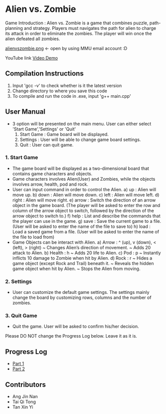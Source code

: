 # Alien vs. Zombie

Game Introduction   : 
Alien vs. Zombie is a game that combines puzzle, path-planning and strategy. Players must navigates the path for alien to charge its attack in order to eliminate the zombies. The player will win once the alien defeated all zombies. 

[alienvszombie.png](https://drive.google.com/file/d/1_B8DFHVSKUzg1RBCE_Q2ySC21yqygPKZ/view?usp=sharing) <- open by using MMU email account :D

YouTube link [Video Demo](https://youtu.be/lFmwh_RUcJQ)

## Compilation Instructions
1. Input 'gcc -v' to check whether is it the latest version 
2. Change directory to where you save this code
3. To compile and run the code in .exe, input 'g++ main.cpp'

## User Manual

- 3 option will be presented on the main menu. User can either select 'Start Game','Settings' or 'Quit' 
    1. Start Game : Game board will be displayed.
    2. Settings : User will be able to change game board settings.
    3. Quit : User can quit game.

### 1. Start Game 
- The game board will be displayed as a two-dimensional board that contains game characters and objects.
- Game characters involves Alien(User) and Zombies, while the objects involves arrow, health, pod and rock.
- User can input command in order to control the Alien.
    a) up    : Alien will move up.
    b) down  : Alien will move down.
    c) left  : Alien will move left.
    d) right : Alien will move right.
    e) arrow : Switch the direction of an arrow object in the game board. (The player will be asked to enter the row and column of the arrow object
               to switch, followed by the direction of the arrow object to switch to.)
    f) help  : List and describe the commands that the player can use in the game.
    g) save  : Save the current game to a file.(User will be asked to enter the name of the file to save to)
    h) load  : Load a saved game from a file. (User will be asked to enter the name of the file to load from)
- Game Objects can be interact with Alien.
    a) Arrow  : ^ (up), v (down), < (left), > (right)
                ~ Changes Alien’s direction of movement.
                ~ Adds 20 attack to Alien.
    b) Health : h 
                ~ Adds 20 life to Alien.
    c) Pod    : p 
                ~ Instantly inflicts 10 damage to Zombie when hit by Alien.
    d) Rock   : r 
                ~ Hides a game object (except Rock and Trail) beneath it.
                ~ Reveals the hidden game object when hit by Alien.
                ~ Stops the Alien from moving.

### 2. Settings
- User can customize the default game settings. The settings mainly change the board by customizing rows, columns and the number of zombies.

### 3. Quit Game
- Quit the game. User will be asked to confirm his/her decision.

Please DO NOT change the Progress Log below. Leave it as it is.

## Progress Log

- [Part 1](PART1.md)
- [Part 2](PART2.md)

## Contributors
- Ang Jin Nan
- Tai Qi Tong
- Tan Xin Yi



